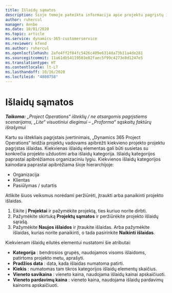 ```yaml
---
title: Išlaidų sąmatos
description: Šioje temoje pateikta informacija apie projektu pagrįstų išlaidų nustatymą arba vertinimą.
author: ruhercul
manager: Annbe
ms.date: 10/01/2020
ms.topic: article
ms.service: dynamics-365-customerservice
ms.reviewer: kfend
ms.author: ruhercul
ms.openlocfilehash: 2afe4ff2f84fc5426c409e6314da73b11a4de281
ms.sourcegitcommit: 11a61db54119503e82faec5f99c4273e8d1247e5
ms.translationtype: HT
ms.contentlocale: lt-LT
ms.lasthandoff: 10/16/2020
ms.locfileid: "4080758"
---
```

# <a name="expense-estimates"></a>Išlaidų sąmatos
_**Taikoma:** „Project Operations“ išteklių / ne atsargomis pagrįstiems scenarijams, „Lite“ visuotiniui diegimui – „Proforma“ sąskaitų faktūrų išrašymui_

Kartu su ištekliais pagrįstais įvertinimais, „Dynamics 365 Project Operations“ leidžia projektų vadovams apibrėžti kiekvieno projekto projektu pagrįstas išlaidas. Kiekvienas išlaidų elementas gali būti susietas su konkrečia projekto užduotimi arba išlaidų kategorija. Išlaidų kategorijos paprastai apibrėžiamos organizaciniu lygiu. Kiekvienos išlaidų kategorijos kainodara paprastai apibrėžiama šioje hierarchijoje:

- Organizacija
- Klientas
- Pasiūlymas / sutartis

Atlikite šiuos veiksmus norėdami peržiūrėti, įtraukti arba panaikinti projekto išlaidas.

1. Eikite į **Projektai** ir pažymėkite projektą, ties kuriuo norite dirbti.
2. Pažymėkite skirtuką **Projektų sąmatos** ir peržiūrėkite projekto išlaidų sąrašą.
3. Pažymėkite **Naujos išlaidos** ir įtraukite išlaidas. Arba pažymėkite išlaidas, kurias norite panaikinti, o tada pasirinkite **Naikinti išlaidas**.

Kiekvienam išlaidų eilutės elementui nustatomi šie atributai:

- **Kategorija** : bendrosios grupės, naudojamos visoms išlaidoms, patirtoms projekto metu, aprašyti.
- **Pradžios data** : data, kada išlaidas numatoma patirti.
- **Kiekis** : numatomas tam tikros kategorijos išlaidų elementų skaičius.
- **Vieneto savikaina** : vieneto kaina, naudojama išlaidų kainai apskaičiuoti.
- **Vieneto pardavimų kaina** : vieneto kaina, naudojama išlaidų pardavimų kainoms apskaičiuoti.

